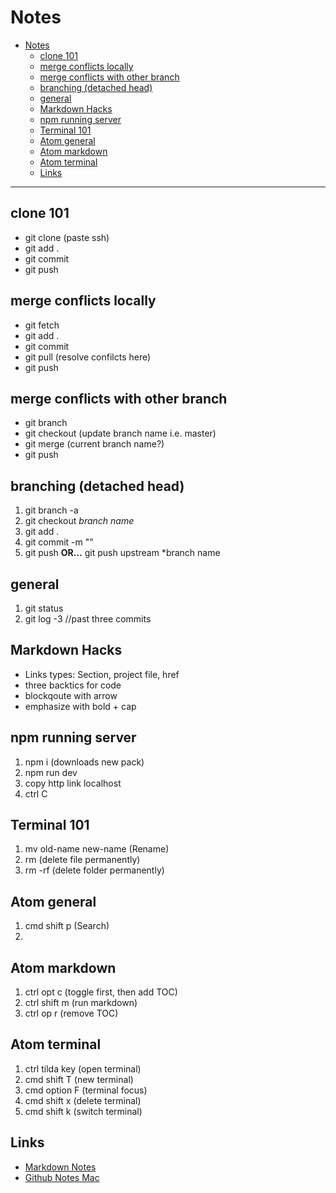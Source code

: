 # Notes

<!-- TOC depthFrom:1 depthTo:6 withLinks:1 updateOnSave:1 orderedList:0 -->

- [Notes](#notes)
	- [clone 101](#clone-101)
	- [merge conflicts locally](#merge-conflicts-locally)
	- [merge conflicts with other branch](#merge-conflicts-with-other-branch)
	- [branching (detached head)](#branching-detached-head)
	- [general](#general)
	- [Markdown Hacks](#markdown-hacks)
	- [npm running server](#npm-running-server)
	- [Terminal 101](#terminal-101)
	- [Atom general](#atom-general)
	- [Atom markdown](#atom-markdown)
	- [Atom terminal](#atom-terminal)
	- [Links](#links)

<!-- /TOC -->


---
## clone 101
- git clone (paste ssh)
- git add .
- git commit
- git push

## merge conflicts locally
- git fetch
- git add .
- git commit
- git pull (resolve confilcts here)
- git push

## merge conflicts with other branch
- git branch
- git checkout (update branch name i.e. master)
- git merge (current branch name?)
- git push


## branching (detached head)
1. git branch -a
2. git checkout *branch name*
3. git add .
4. git commit -m ""
5. git push **OR...** git push upstream *branch name

## general
1. git status
2. git log -3 //past three commits


## Markdown Hacks
- Links types: Section, project file, href
- three backtics for code
- blockqoute with arrow
- emphasize with bold + cap

## npm running server
1. npm i (downloads new pack)
2. npm run dev
3. copy http link localhost
4. ctrl C

## Terminal 101
1. mv old-name new-name (Rename)
2. rm (delete file permanently)
3. rm -rf (delete folder permanently)

## Atom general
1. cmd shift p (Search)
2.

## Atom markdown
1. ctrl opt c (toggle first, then add TOC)
2. ctrl shift m (run markdown)
3. ctrl op r (remove TOC)

## Atom terminal
1. ctrl tilda key (open terminal)
2. cmd shift T (new terminal)
3. cmd option F (terminal focus)
4. cmd shift x (delete terminal)
5. cmd shift k (switch terminal)


## Links
- [Markdown Notes](https://github.com/adam-p/markdown-here/wiki/Markdown-Cheatsheet "Markdown Notes")
- [Github Notes Mac](https://services.github.com/on-demand/downloads/github-git-cheat-sheet.pdf "Github Notes")
